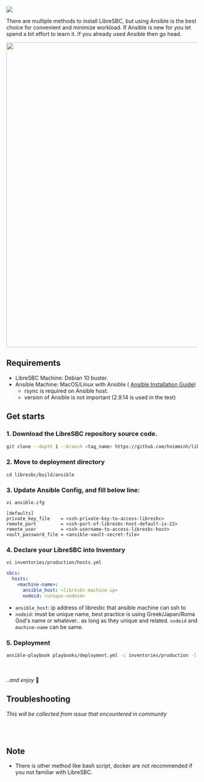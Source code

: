<img src="https://img.shields.io/badge/STATUS-DONE-blue?style=flat-square">

There are multiple methods to install LibreSBC, but using Ansible is the best choice for convenient and minimize workload. If Ansible is new for you let spend a bit effort to learn it. If you already used Ansible then go head.

<p align="center"> <img width="800" src="https://user-images.githubusercontent.com/58973699/130829862-94ae80a8-f90d-426b-9d7c-efb9f5ec56f8.png"></p>

## Requirements
* LibreSBC Machine: Debian 10 buster.
* Ansible Machine: MacOS/Linux with Ansible ( [Ansible Installation Guide](https://docs.ansible.com/ansible/latest/installation_guide/intro_installation.html))
    * rsync is required on Ansible host.
    * version of Ansible is not important (2.9.14 is used in the test)

## Get starts

### 1. Download the LibreSBC repository source code.
```bash
git clone --depth 1 --branch <tag_name> https://github.com/hnimminh/libresbc.git
```
### 2. Move to deployment directory
```
cd libresbc/build/ansible
```
### 3. Update Ansible Config, and fill below line:
```
vi ansible.cfg
```

```ansible
[defaults]
private_key_file    = <ssh-private-key-to-access-libresbc>
remote_port         = <ssh-port-of-libresbc-host-default-is-22>
remote_user         = <ssh-username-to-access-libresbc-host>
vault_password_file = <ansible-vault-secret-file>
```
### 4. Declare your LibreSBC into Inventory
```
vi inventories/production/hosts.yml
```
```yaml
sbcs:
  hosts:
    <machine-name>:
      ansible_host: <libresbc-machine-ip>
      nodeid: <unique-nodeid>
```
* `ansible_host`: ip address of libresbc that ansible machine can ssh to
* `nodeid`: must be unique name, best practice is using Greek/Japan/Roma God's name or whatever.. as long as they unique and related. `nodeid` and `machine-name` can be same.

### 5. Deployment
```bash
ansible-playbook playbooks/deployment.yml -i inventories/production -l "<machine-name>" -t "platform,libre,nginx,firewall"
```

<br><br>
*..and enjoy* 👏

## Troubleshooting
*This will be collected from issue that encountered in community*

<br><br>
## Note

* There is other method like bash script, docker are not recommended if you not familiar with LibreSBC.


